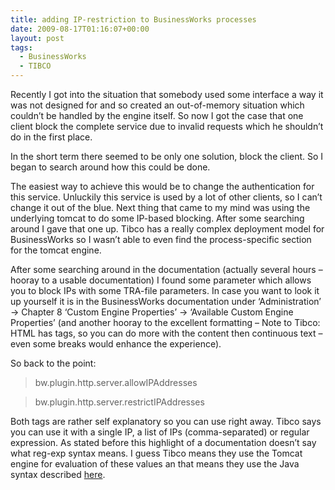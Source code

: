 ```yaml
---
title: adding IP-restriction to BusinessWorks processes
date: 2009-08-17T01:16:07+00:00
layout: post
tags:
  - BusinessWorks
  - TIBCO
---
```

Recently I got into the situation that somebody used some interface a way it was not designed for and so created an out-of-memory situation which couldn’t be handled by the engine itself. So now I got the case that one client block the complete service due to invalid requests which he shouldn’t do in the first place.

In the short term there seemed to be only one solution, block the client. So I began to search around how this could be done.

The easiest way to achieve this would be to change the authentication for this service. Unluckily this service is used by a lot of other clients, so I can’t change it out of the blue. Next thing that came to my mind was using the underlying tomcat to do some IP-based blocking. After some searching around I gave that one up. Tibco has a really complex deployment model for BusinessWorks so I wasn’t able to even find the process-specific section for the tomcat engine.

After some searching around in the documentation (actually several hours – hooray to a usable documentation) I found some parameter which allows you to block IPs with some TRA-file parameters. In case you want to look it up yourself it is in the BusinessWorks documentation under ‘Administration’ -> Chapter 8 ‘Custom Engine Properties’ -> ‘Available Custom Engine Properties’ (and another hooray to the excellent formatting – Note to Tibco: HTML has tags, so you can do more with the content then continuous text – even some breaks would enhance the experience).

So back to the point:

> bw.plugin.http.server.allowIPAddresses

> bw.plugin.http.server.restrictIPAddresses

Both tags are rather self explanatory so you can use right away. Tibco says you can use it with a single IP, a list of IPs (comma-separated) or regular expression. As stated before this highlight of a documentation doesn’t say what reg-exp syntax means. I guess Tibco means they use the Tomcat engine for evaluation of these values an that means they use the Java syntax described [here](http://java.sun.com/developer/technicalArticles/releases/1.4regex/).
